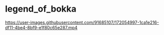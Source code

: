# legend_of_bokka

https://user-images.githubusercontent.com/91685107/172054997-1ca1e216-df11-4be4-8bf9-e1f80c65e287.mp4

